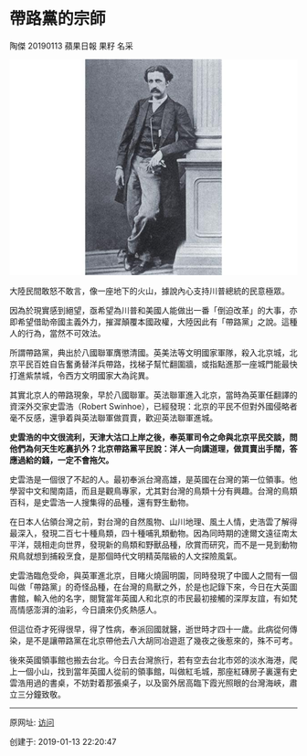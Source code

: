 # 帶路黨的宗師

陶傑 20190113
蘋果日報 果籽 名采 

![](图20190113-2带路党.jpg)

大陸民間敢怒不敢言，像一座地下的火山，據說內心支持川普總統的民意極眾。  

因為於現實感到絕望，亟希望為川普和美國人能做出一番「倒迫改革」的大事，亦即希望借助帝國主義外力，摧漽顛覆本國政權，大陸因此有「帶路黨」之說。這種人的行為，當然不可效法。  

所謂帶路黨，典出於八國聯軍膺懲清國。英美法等文明國家軍隊，殺入北京城，北京平民百姓自告奮勇替洋兵帶路，找梯子幫忙翻圍牆，或指點進那一座城門能最快打進紫禁城，令西方文明國家大為詫異。  

其實北京人的帶路現象，早於八國聯軍。英法聯軍進入北京，當時為英軍任翻譯的資深外交家史雲浩（Robert Swinhoe），已經發現：北京的平民不但對外國侵略者毫不反感，還爭着與英法聯軍做買賣，歡迎英法聯軍進城。  

**史雲浩的中文很流利，天津大沽口上岸之後，奉英軍司令之命與北京平民交談，問他們為何天生吃裏扒外？北京帶路黨平民說：洋人一向講道理，做買賣出手闊，答應過給的錢，一定不會拖欠。**  

史雲浩是一個很了不起的人。最初奉派台灣高雄，是英國在台灣的第一位領事。他學習中文和閩南語，而且是觀鳥專家，尤其對台灣的鳥類十分有興趣。台灣的鳥類百科，是史雲浩一人搜集得的品種，還有野生動物。  

在日本人佔領台灣之前，對台灣的自然風物、山川地理、風土人情，史浩雲了解得最深入，發現二百七十種鳥類，四十種哺乳類動物。因為同時期的達爾文遠征南太平洋，競相走向世界，發現新的鳥類和野獸品種，欣賞而研究，而不是一見到動物飛鳥就想到捕殺烹食，是那個時代文明精英階級的人文探險風氣。  

史雲浩臨危受命，與英軍進北京，目睹火燒圓明園，同時發現了中國人之間有一個叫做「帶路黨」的奇怪品種，在台灣的鳥獸之外，於是也記錄下來，今日在大英圖書館，輸入他的名字，閱覽當年英國人和北京的市民最初接觸的深厚友誼，有如梵高情感澎湃的油彩，今日讀來仍炙熱感人。  

但這位奇才死得很早，得了性病，奉派回國就醫，逝世時才四十一歲。此病從何傳染，是不是讓帶路黨在北京帶他去八大胡同冶遊逛了幾夜之後惹來的，殊不可考。  

後來英國領事館也搬去台北。今日去台灣旅行，若有空去台北市郊的淡水海港，爬上一個小山，找到當年英國人從前的領事館，叫做紅毛城，那座紅磚房子裏還有史雲浩用過的書桌，不妨對着那張桌子，以及窗外居高臨下霞光照眼的台灣海峽，肅立三分鐘致敬。

------

原网址: [访问](https://hk.lifestyle.appledaily.com/lifestyle/columnist/%E9%99%B6%E5%82%91/daily/article/20190113/20589651)

创建于: 2019-01-13 22:20:47

